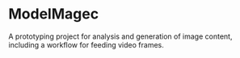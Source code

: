 # ModelMagec
A prototyping project for analysis and generation of image content, including a workflow for feeding video frames.
